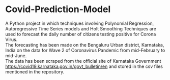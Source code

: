 # Covid-Prediction-Model
A Python project in which techniques involving Polynomial Regression, Autoregressive Time Series models and Holt Smoothing Techniques are used to forecast the daily number of citizens testing positive for Corona Virus.<br>
The forecasting has been made on the Bengaluru Urban district, Karnataka, India on the data for Wave 2 of Coronavirus Pandemic from mid-February to mid-June.<br>
The data has been scraped from the official site of Karnataka Government https://covid19.karnataka.gov.in/govt_bulletin/en and stored in the csv files mentioned in the repository.<br>
